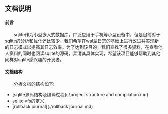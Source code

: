 ## 文档说明

#### 前言

&emsp;&emsp;sqlite作为小型嵌入式数据库，广泛应用于手机等小型设备中，但是目前对于sqlite的分析和优化还比较少，我们希望在wal型日志的基础上进行改进并实现新的日志模式以提高其日志效率。为了达到该目的，我们查找了很多资料，在查看他人资料的同时也阅读sqlite的源码，弄清其具体实现，希望该项目能够帮助到其他同样对sqlite感兴趣的开发者。

#### 文档结构

&emsp;&emsp;分析文档的结构如下:

- [sqlite源码结构及编译过程](.\project structure and compilation.md)
- [sqlite vfs的定义](.\vfs.md)
- [rollback journal](./rollback journal.md)